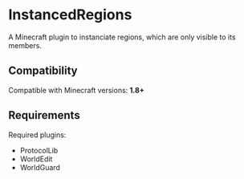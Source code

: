 # InstancedRegions
A Minecraft plugin to instanciate regions, which are only visible to its members.

## Compatibility
Compatible with Minecraft versions: **1.8+**

## Requirements
Required plugins:
* ProtocolLib
* WorldEdit
* WorldGuard